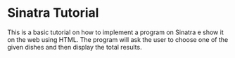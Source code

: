 Sinatra Tutorial
================
This is a basic tutorial on how to implement a program on Sinatra e show it on the web using HTML.
The program will ask the user to choose one of the given dishes and then display the total results.